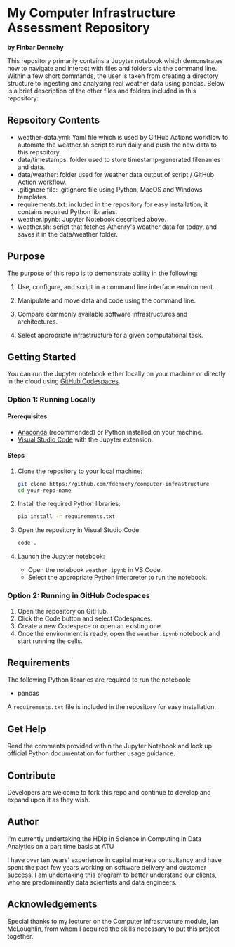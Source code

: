 # My Computer Infrastructure Assessment Repository

**by Finbar Dennehy**

This repository primarily contains a Jupyter notebook which demonstrates how to navigate and interact with files and folders via the command line. Within a few short commands, the user is taken from creating a directory structure to ingesting and analysing real weather data using pandas. Below is a brief description of the other files and folders included in this repository:

## Repsoitory Contents

  - weather-data.yml: Yaml file which is used by GitHub Actions workflow to automate the weather.sh script to run daily and push the new data to this repsoitory. 
  - data/timestamps: folder used to store timestamp-generated filenames and data.
  - data/weather: folder used for weather data output of script / GitHub Action workflow.
  - .gitignore file: .gitignore file using Python, MacOS and Windows templates.
  - requirements.txt: included in the repository for easy installation, it contains required Python libraries.
  - weather.ipynb: Jupyter Notebook described above.
  - weather.sh: script that fetches Athenry's weather data for today, and saves it in the data/weather folder.

## Purpose

The purpose of this repo is to demonstrate ability in the following:

1. Use, configure, and script in a command line interface environment.

2. Manipulate and move data and code using the command line.

3. Compare commonly available software infrastructures and architectures.

4. Select appropriate infrastructure for a given computational task.

## Getting Started

You can run the Jupyter notebook either locally on your machine or directly in the cloud using [GitHub Codespaces](https://github.com/features/codespaces).

### Option 1: Running Locally

#### Prerequisites

- [Anaconda](https://www.anaconda.com/products/distribution) (recommended) or Python installed on your machine.
- [Visual Studio Code](https://code.visualstudio.com/) with the Jupyter extension.

#### Steps

1. Clone the repository to your local machine:
   ```bash
   git clone https://github.com/fdennehy/computer-infrastructure
   cd your-repo-name
   ```

2. Install the required Python libraries:
   ```bash
   pip install -r requirements.txt
   ```

3. Open the repository in Visual Studio Code:
   ```bash
   code .
   ```

4. Launch the Jupyter notebook:
   - Open the notebook `weather.ipynb` in VS Code.
   - Select the appropriate Python interpreter to run the notebook.

### Option 2: Running in GitHub Codespaces

1. Open the repository on GitHub.
2. Click the Code button and select Codespaces.
3. Create a new Codespace or open an existing one.
4. Once the environment is ready, open the `weather.ipynb` notebook and start running the cells.

## Requirements

The following Python libraries are required to run the notebook:

- pandas

A `requirements.txt` file is included in the repository for easy installation.

## Get Help

Read the comments provided within the Jupyter Notebook and look up official Python documentation for further usage guidance.

## Contribute

Developers are welcome to fork this repo and continue to develop and expand upon it as they wish.

## Author

I'm currently undertaking the HDip in Science in Computing in Data Analytics on a part time basis at ATU

I have over ten years' experience in capital markets consultancy and have spent the past few years working on software delivery and customer success. I am undertaking this program to better understand our clients, who are predominantly data scientists and data engineers.

## Acknowledgements

Special thanks to my lecturer on the Computer Infrastructure module, Ian McLoughlin, from whom I acquired the skills necessary to put this project together.
